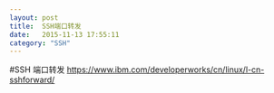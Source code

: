 ```yaml
---
layout: post
title:  SSH端口转发
date:   2015-11-13 17:55:11
category: "SSH"
---
```

#SSH 端口转发
https://www.ibm.com/developerworks/cn/linux/l-cn-sshforward/
